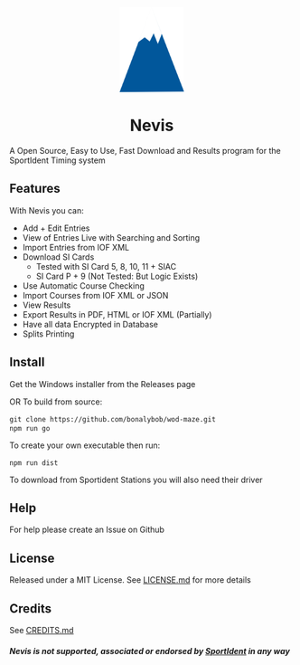 <p style="text-align:center" align="center">
<img src="./assets/Nevis Logo.png" alt="Nevis Logo" height="150px"/>
</p>
<h1 align="center"> Nevis </h1>
<p style="text-align:center" align="center">
</p>


A Open Source, Easy to Use, Fast Download and Results program for the SportIdent Timing system

## Features
With Nevis you can:
- Add + Edit Entries
- View of Entries Live with Searching and Sorting
- Import Entries from IOF XML
- Download SI Cards
  - Tested with SI Card 5, 8, 10, 11 + SIAC
  - SI Card P + 9 (Not Tested: But Logic Exists)
- Use Automatic Course Checking
- Import Courses from IOF XML or JSON
- View Results
- Export Results in PDF, HTML or IOF XML (Partially)
- Have all data Encrypted in Database
- Splits Printing

## Install
Get the Windows installer from the Releases page

OR To build from source:
````
git clone https://github.com/bonalybob/wod-maze.git
npm run go
````

To create your own executable then run:
````
npm run dist
````

To download from Sportident Stations you will also need their driver

## Help

For help please create an Issue on Github

## License
Released under a MIT License.
See [LICENSE.md](./LICENSE.md) for more details

## Credits
See [CREDITS.md](./CREDITS.md)

##### Nevis is not supported, associated or endorsed by [SportIdent](https://www.sportident.com) in any way
